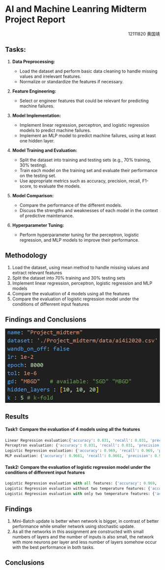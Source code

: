 # AI and Machine Leanring Midterm Project Report
<div align="right">12111820 黄国靖</div>

## Tasks:
1. **Data Preprocessing:**
   - Load the dataset and perform basic data cleaning to handle missing values and irrelevant features.
   - Normalize or standardize the features if necessary.

2. **Feature Engineering:**
   - Select or engineer features that could be relevant for predicting machine failures.

3. **Model Implementation:**
   - Implement linear regression, perceptron, and logistic regression models to predict machine failures.
   - Implement an MLP model to predict machine failures, using at least one hidden layer.

4. **Model Training and Evaluation:**
   - Split the dataset into training and testing sets (e.g., 70% training, 30% testing).
   - Train each model on the training set and evaluate their performance on the testing set.
   - Use appropriate metrics such as accuracy, precision, recall, F1-score, to evaluate the models.

5. **Model Comparison:**
   - Compare the performance of the different models.
   - Discuss the strengths and weaknesses of each model in the context of predictive maintenance.

6. **Hyperparameter Tuning:**
   - Perform hyperparameter tuning for the perceptron, logistic regression, and MLP models to improve their performance.

## Methodology
1. Load the dataset, using mean method to handle missing values and extract relevant features
2. Split the dataset into 70% training and 30% testing sets
3. Implement linear regression, perceptron, logistic regression and MLP models
4. Compare the evaluation of 4 models using all the features
5. Compare the evaluation of logistic regression model under the conditions of diffenrent input features

## Findings and Conclusions

![参数配置](./output/settings.png "参数配置") 

## Results
#### Task1: Compare the evaluation of 4 models using all the features
```python
Linear Regression evaluation:{'accuracy': 0.031, 'recall': 0.031, 'precision': 0.000961, 'f1': 0.0018642095053346267}
Perceptron evaluation: {'accuracy': 0.031, 'recall': 0.031, 'precision': 0.000961, 'f1': 0.0018642095053346267}
Logistic Regression evaluation: {'accuracy': 0.969, 'recall': 0.969, 'precision': 0.9389609999999999, 'f1': 0.9537440325038092} 
MLP evaluation: {'accuracy': 0.9661, 'recall': 0.9661, 'precision': 0.9338183500000001, 'f1': 0.9495677504357161}
```

#### Task2: Compare the evaluation of logistic regression model under the conditions of diffenrent input features
```python
Logistic Regression evaluation with all features: {'accuracy': 0.969, 'recall': 0.969, 'precision': 0.9389609999999999, 'f1': 0.9537440325038092}
Logistic Regression evaluation without two temperature features: {'accuracy': 0.8946666666666667, 'recall': 0.8946666666666667, 'precision': 0.9553094565487982, 'f1': 0.9209330197885173}
Logistic Regression evaluation with only two temperature features: {'accuracy': 0.969, 'recall': 0.969, 'precision': 0.9389609999999999, 'f1': 0.9537440325038092}
```

## Findings 
1. Mini-Batch update is better when network is bigger, in contrast of better performance while smaller network using stochastic update.
2. As all the networks in this assignment are constructed with small numbers of layers and the number of inputs is also small, the network with more neurons per layer and less number of layers somehow occur with the best performance in both tasks.

## Conclusions